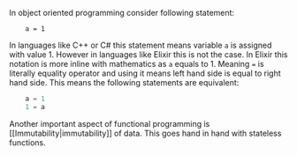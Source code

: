 In object oriented programming consider following statement:
```
	a = 1
```
In languages like C++ or C# this statement means variable `a` is assigned with value 1. However in languages like Elixir this is not the case. In Elixir this notation is more inline with mathematics as `a` equals to 1. Meaning `=` is literally equality operator and using it means left hand side is equal to right hand side. This means the following statements are equivalent:
```elixir
	a = 1
	1 = a
```
Another important aspect of functional programming is [[Immutability|immutability]] of data. This goes hand in hand with stateless functions.


